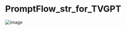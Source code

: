 # PromptFlow_str_for_TVGPT


![image](https://github.com/user-attachments/assets/4f97e5e0-cc36-4356-b50e-2902dc654045)
